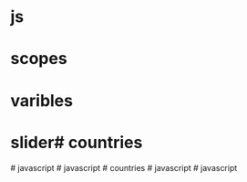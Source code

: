 # js
# scopes
# varibles
# slider#   c o u n t r i e s  
 #   j a v a s c r i p t  
 #   j a v a s c r i p t  
 #   c o u n t r i e s  
 #   j a v a s c r i p t  
 #   j a v a s c r i p t  
 